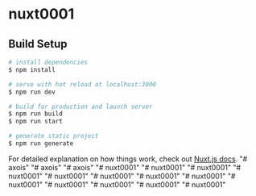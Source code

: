# nuxt0001

## Build Setup

```bash
# install dependencies
$ npm install

# serve with hot reload at localhost:3000
$ npm run dev

# build for production and launch server
$ npm run build
$ npm run start

# generate static project
$ npm run generate
```

For detailed explanation on how things work, check out [Nuxt.js docs](https://nuxtjs.org).
"# axois" 
"# axois" 
"# axois" 
"# nuxt0001" 
"# nuxt0001" 
"# nuxt0001" 
"# nuxt0001" 
"# nuxt0001" 
"# nuxt0001" 
"# nuxt0001" 
"# nuxt0001" 
"# nuxt0001" 
"# nuxt0001" 
"# nuxt0001" 
"# nuxt0001" 
"# nuxt0001" 
